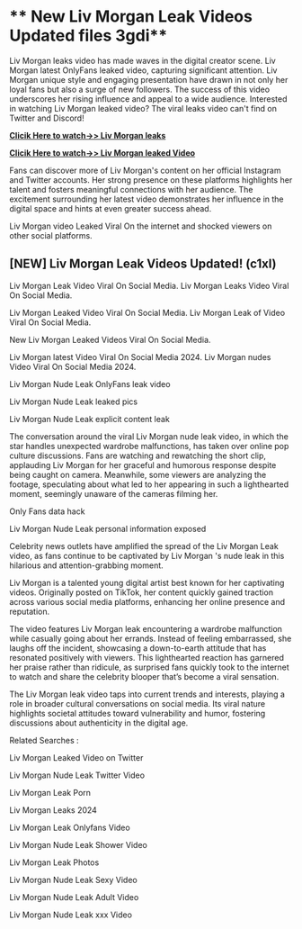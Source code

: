 
# ** New Liv Morgan Leak Videos Updated files 3gdi** #

  Liv Morgan   leaks video has made waves in the digital creator scene.  Liv Morgan   latest OnlyFans leaked video, capturing significant attention.  Liv Morgan   unique style and engaging presentation have drawn in not only her loyal fans but also a surge of new followers. The success of this video underscores her rising influence and appeal to a wide audience. Interested in watching Liv Morgan   leaked video? The viral leaks video can't find on Twitter and Discord!

**[Clicik Here to watch->>  Liv Morgan  leaks ](http://xflirt.top)**

**[Clicik Here to watch->>  Liv Morgan leaked Video](http://xflirt.top)**

Fans can discover more of Liv Morgan's content on her official Instagram and Twitter accounts. Her strong presence on these platforms highlights her talent and fosters meaningful connections with her audience. The excitement surrounding her latest video demonstrates her influence in the digital space and hints at even greater success ahead.

  Liv Morgan   video Leaked Viral On the internet and shocked viewers on other social platforms.

## [NEW] Liv Morgan   Leak Videos Updated!  (c1xl) ##

  Liv Morgan   Leak Video Viral On Social Media.  Liv Morgan   Leaks Video Viral On Social Media.

  Liv Morgan   Leaked Video Viral On Social Media.  Liv Morgan   Leak of Video Viral On Social Media.

New Liv Morgan   Leaked Videos Viral On Social Media.

  Liv Morgan   latest Video Viral On Social Media 2024.  Liv Morgan   nudes Video Viral On Social Media 2024.

  Liv Morgan   Nude Leak OnlyFans leak video

  Liv Morgan   Nude Leak leaked pics

  Liv Morgan   Nude Leak explicit content leak

The conversation around the viral Liv Morgan   nude leak video, in which the star handles unexpected wardrobe malfunctions, has taken over online pop culture discussions. Fans are watching and rewatching the short clip, applauding Liv Morgan   for her graceful and humorous response despite being caught on camera. Meanwhile, some viewers are analyzing the footage, speculating about what led to her appearing in such a lighthearted moment, seemingly unaware of the cameras filming her.

Only Fans data hack

  Liv Morgan   Nude Leak personal information exposed

Celebrity news outlets have amplified the spread of the Liv Morgan   Leak video, as fans continue to be captivated by Liv Morgan  's nude leak in this hilarious and attention-grabbing moment.

  Liv Morgan   is a talented young digital artist best known for her captivating videos. Originally posted on TikTok, her content quickly gained traction across various social media platforms, enhancing her online presence and reputation.

The video features Liv Morgan   leak encountering a wardrobe malfunction while casually going about her errands. Instead of feeling embarrassed, she laughs off the incident, showcasing a down-to-earth attitude that has resonated positively with viewers. This lighthearted reaction has garnered her praise rather than ridicule, as surprised fans quickly took to the internet to watch and share the celebrity blooper that’s become a viral sensation.

The Liv Morgan   leak video taps into current trends and interests, playing a role in broader cultural conversations on social media. Its viral nature highlights societal attitudes toward vulnerability and humor, fostering discussions about authenticity in the digital age.

Related Searches :

  Liv Morgan   Leaked Video on Twitter

  Liv Morgan   Nude Leak Twitter Video

  Liv Morgan   Leak Porn

  Liv Morgan   Leaks 2024

  Liv Morgan   Leak Onlyfans Video

  Liv Morgan   Nude Leak Shower Video

  Liv Morgan   Leak Photos

  Liv Morgan   Nude Leak Sexy Video

  Liv Morgan   Nude Leak Adult Video

  Liv Morgan   Nude Leak xxx Video


